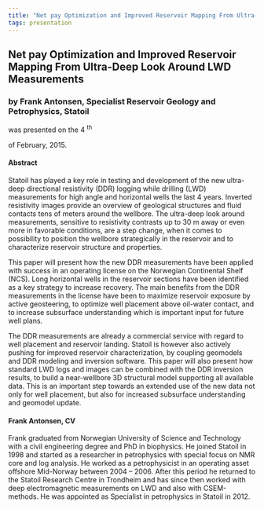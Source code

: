 ```yaml
---
title: "Net pay Optimization and Improved Reservoir Mapping From Ultra-Deep Look Around LWD Measurements (Frank Antonsen, Statoil)"
tags: presentation
---
```



		
<h2>
Net pay Optimization and Improved Reservoir Mapping From Ultra-Deep Look Around LWD Measurements
</h2>

 



		
<h3>
by Frank Antonsen, Specialist Reservoir Geology and Petrophysics, Statoil
</h3>

 



 
<p>
was presented on the 4
<sup>
th
</sup>

 of February, 2015.
</p>

	

 
<h4>
Abstract
</h4>





<p>
Statoil has played a key role in testing and development of the new ultra-deep directional resistivity (DDR) logging while drilling (LWD) measurements for high angle and horizontal wells the last 4 years. Inverted resistivity images provide an overview of geological structures and fluid contacts tens of meters around the wellbore. The ultra-deep look around measurements, sensitive to resistivity contrasts up to 30 m away or even more in favorable conditions, are a step change, when it comes to possibility to position the wellbore strategically in the reservoir and to characterize reservoir structure and properties. 

</p>

<p>
This paper will present how the new DDR measurements have been applied with success in an operating license on the Norwegian Continental Shelf (NCS). Long horizontal wells in the reservoir sections have been identified as a key strategy to increase recovery. The main benefits from the DDR measurements in the license have been to maximize reservoir exposure by active geosteering, to optimize well placement above oil-water contact, and to increase subsurface understanding which is important input for future well plans.

</p>

<p>
The DDR measurements are already a commercial service with regard to well placement and reservoir landing. Statoil is however also actively pushing for improved reservoir characterization, by coupling geomodels and DDR modeling and inversion software. This paper will also present how standard LWD logs and images can be combined with the DDR inversion results, to build a near-wellbore 3D structural model supporting all available data. This is an important step towards an extended use of the new data not only for well placement, but also for increased subsurface understanding and geomodel update.

</p>





<h4>
Frank Antonsen, CV
</h4>





<p>
Frank graduated from Norwegian University of Science and Technology with a civil engineering degree and PhD in biophysics. He joined Statoil in 1998 and started as a researcher in petrophysics with special focus on NMR core and log analysis. He worked as a petrophysicist in an operating asset offshore Mid-Norway between 2004 – 2006. After this period he returned to the Statoil Research Centre in Trondheim and has since then worked with deep electromagnetic measurements on LWD and also with CSEM-methods. He was appointed as Specialist in petrophysics in Statoil in 2012.
</p>



 

	

